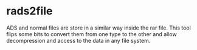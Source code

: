 # rads2file
ADS and normal files are store in a similar way inside the rar file. 
This tool flips some bits to convert them from one type to the other and allow decompression and
 access to the data in any file system.